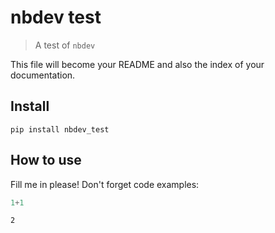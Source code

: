 # nbdev test
> A test of `nbdev`


This file will become your README and also the index of your documentation.

## Install

`pip install nbdev_test`

## How to use

Fill me in please! Don't forget code examples:

```python
1+1
```




    2


